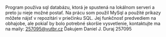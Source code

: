 Program používa sql databázu, ktorá je spustená na lokálnom serveri a preto ju nieje možné postať. Na prácu som použil MySql a použité príkazy môžete nájsť v repozitári v priečinku SQL. Jej funkčnosť predvediem na obhajobe, ale pokiaľ by bolo potrebné skoršie vysvetlenie, kontaktujte ma na maily: 257095@vutbr.cz
Ďakujem
Daniel J. Duraj 257095
